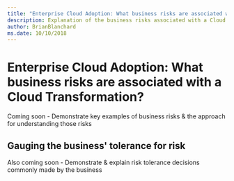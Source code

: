 ```yaml
---
title: "Enterprise Cloud Adoption: What business risks are associated with a Cloud Transformation?"
description: Explanation of the business risks associated with a Cloud Transformation?
author: BrianBlanchard
ms.date: 10/10/2018
---
```


# Enterprise Cloud Adoption: What business risks are associated with a Cloud Transformation?

Coming soon - Demonstrate key examples of business risks & the approach for understanding those risks

## Gauging the business' tolerance for risk

Also coming soon - Demonstrate & explain risk tolerance decisions commonly made by the business